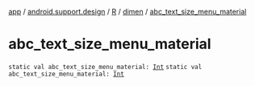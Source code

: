 [app](../../../index.md) / [android.support.design](../../index.md) / [R](../index.md) / [dimen](index.md) / [abc_text_size_menu_material](./abc_text_size_menu_material.md)

# abc_text_size_menu_material

`static val abc_text_size_menu_material: `[`Int`](https://kotlinlang.org/api/latest/jvm/stdlib/kotlin/-int/index.html)
`static val abc_text_size_menu_material: `[`Int`](https://kotlinlang.org/api/latest/jvm/stdlib/kotlin/-int/index.html)